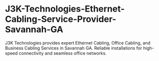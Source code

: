 # J3K-Technologies-Ethernet-Cabling-Service-Provider-Savannah-GA
J3K Technologies provides expert Ethernet Cabling, Office Cabling, and Business Cabling Services in Savannah GA. Reliable installations for high-speed connectivity and seamless office networks.
